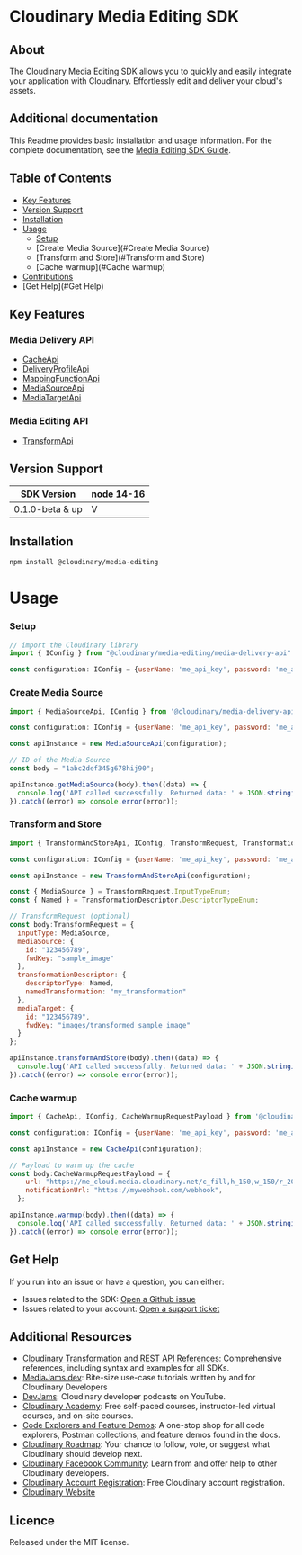 Cloudinary Media Editing SDK
=========================
## About
The Cloudinary Media Editing SDK allows you to quickly and easily integrate your application with Cloudinary. Effortlessly edit and deliver your cloud's assets.

## Additional documentation
This Readme provides basic installation and usage information. For the complete documentation, 
see the [Media Editing SDK Guide](https://cloudinary.com/documentation/media_editing_api_sdks).

## Table of Contents
- [Key Features](#key-features)
- [Version Support](#Version-Support)
- [Installation](#installation)
- [Usage](#usage)
    - [Setup](#Setup)
    - [Create Media Source](#Create Media Source)
    - [Transform and Store](#Transform and Store)
    - [Cache warmup](#Cache warmup)
- [Contributions](#Contributions)
- [Get Help](#Get Help)

## Key Features
### Media Delivery API
- [CacheApi](https://cloudinary.com/documentation/media_editing_api_reference#/Cache)
- [DeliveryProfileApi](https://cloudinary.com/documentation/media_editing_api_reference#/Delivery%20Profile)
- [MappingFunctionApi](https://cloudinary.com/documentation/media_editing_api_reference#/Mapping%20Function)
- [MediaSourceApi](https://cloudinary.com/documentation/media_editing_api_reference#/Media%20Source)
- [MediaTargetApi](https://cloudinary.com/documentation/media_editing_api_reference#/Media%20Target)

### Media Editing API
- [TransformApi](https://cloudinary.com/documentation/media_editing_api_reference#transform_api)

## Version Support
| SDK Version     | node 14-16 |
|-----------------|------------|
| 0.1.0-beta & up | V          |


## Installation
```bash
npm install @cloudinary/media-editing
```
# Usage
### Setup
```js
// import the Cloudinary library
import { IConfig } from "@cloudinary/media-editing/media-delivery-api"

const configuration: IConfig = {userName: 'me_api_key', password: 'me_api_secret', basePath: 'https://api.cloudinary.com/v2/me_cloud_name'}
```

### Create Media Source
```js
import { MediaSourceApi, IConfig } from '@cloudinary/media-delivery-api';

const configuration: IConfig = {userName: 'me_api_key', password: 'me_api_secret', basePath: 'https://api.cloudinary.com/v2/me_cloud'}

const apiInstance = new MediaSourceApi(configuration);

// ID of the Media Source
const body = "1abc2def345g678hij90";

apiInstance.getMediaSource(body).then((data) => {
  console.log('API called successfully. Returned data: ' + JSON.stringify(data));
}).catch((error) => console.error(error));
```

### Transform and Store
```js
import { TransformAndStoreApi, IConfig, TransformRequest, TransformationDescriptor } from '@cloudinary/media-editing-api';

const configuration: IConfig = {userName: 'me_api_key', password: 'me_api_secret', basePath: 'https://api.cloudinary.com/v2/me_cloud'}

const apiInstance = new TransformAndStoreApi(configuration);

const { MediaSource } = TransformRequest.InputTypeEnum;
const { Named } = TransformationDescriptor.DescriptorTypeEnum;

// TransformRequest (optional)
const body:TransformRequest = {
  inputType: MediaSource,
  mediaSource: {
    id: "123456789",
    fwdKey: "sample_image"
  },
  transformationDescriptor: {
    descriptorType: Named,
    namedTransformation: "my_transformation"
  },
  mediaTarget: {
    id: "123456789",
    fwdKey: "images/transformed_sample_image"
  }
};

apiInstance.transformAndStore(body).then((data) => {
  console.log('API called successfully. Returned data: ' + JSON.stringify(data));
}).catch((error) => console.error(error));
```


### Cache warmup
```js
import { CacheApi, IConfig, CacheWarmupRequestPayload } from '@cloudinary/media-delivery-api';

const configuration: IConfig = {userName: 'me_api_key', password: 'me_api_secret', basePath: 'https://api.cloudinary.com/v2/me_cloud'}

const apiInstance = new CacheApi(configuration);

// Payload to warm up the cache
const body:CacheWarmupRequestPayload = {
    url: "https://me_cloud.media.cloudinary.net/c_fill,h_150,w_150/r_20/e_sepia/assets/images/image.jpg",
    notificationUrl: "https://mywebhook.com/webhook",
  };

apiInstance.warmup(body).then((data) => {
  console.log('API called successfully. Returned data: ' + JSON.stringify(data));
}).catch((error) => console.error(error));
```

## Get Help
If you run into an issue or have a question, you can either:
- Issues related to the SDK: [Open a Github issue](https://github.com/cloudinary/media-editing-js/issues)
- Issues related to your account: [Open a support ticket](https://cloudinary.com/contact)

## Additional Resources
- [Cloudinary Transformation and REST API References](https://cloudinary.com/documentation/cloudinary_references): Comprehensive references, including syntax and examples for all SDKs.
- [MediaJams.dev](https://mediajams.dev/): Bite-size use-case tutorials written by and for Cloudinary Developers
- [DevJams](https://www.youtube.com/playlist?list=PL8dVGjLA2oMr09amgERARsZyrOz_sPvqw): Cloudinary developer podcasts on YouTube.
- [Cloudinary Academy](https://training.cloudinary.com/): Free self-paced courses, instructor-led virtual courses, and on-site courses.
- [Code Explorers and Feature Demos](https://cloudinary.com/documentation/code_explorers_demos_index): A one-stop shop for all code explorers, Postman collections, and feature demos found in the docs.
- [Cloudinary Roadmap](https://cloudinary.com/roadmap): Your chance to follow, vote, or suggest what Cloudinary should develop next.
- [Cloudinary Facebook Community](https://www.facebook.com/groups/CloudinaryCommunity): Learn from and offer help to other Cloudinary developers.
- [Cloudinary Account Registration](https://cloudinary.com/users/register/free): Free Cloudinary account registration.
- [Cloudinary Website](https://cloudinary.com)


## Licence
Released under the MIT license.
